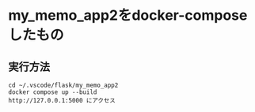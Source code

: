 # my_memo_app2をdocker-composeしたもの

## 実行方法
    cd ~/.vscode/flask/my_memo_app2
    docker compose up --build
    http://127.0.0.1:5000 にアクセス 


